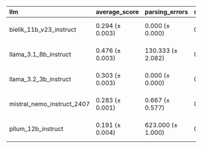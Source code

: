 | llm                        | average_score   | parsing_errors    | sprawa_frankowiczow   | apelacja        | data_wyroku     | typ_sadu        | instancja_sadu   | podstawa_prawna   | podstawa_prawna_podana   | rodzaj_roszczenia   | modyfikacje_powodztwa   | typ_modyfikacji   | status_kredytobiorcy   | wspoluczestnictwo_powodowe   | wspoluczestnictwo_pozwanego   | typ_wspoluczestnictwa   | strony_umowy    | wczesniejsze_skargi_do_rzecznika   | umowa_kredytowa   | klauzula_niedozwolona   | wpisana_do_rejestru_uokik   | waluta_splaty   | aneks_do_umowy   | data_aneksu     | przedmiot_aneksu   | status_splaty_kredytu   | rozstrzygniecie_sadu   | typ_rozstrzygniecia   | sesja_sadowa    | dowody          | oswiadczenie_niewaznosci   | odwolanie_do_sn   | odwolanie_do_tsue   | teoria_prawna   | zarzut_zatrzymania   | zarzut_potracenia   | odsetki_ustawowe   | data_rozpoczecia_odsetek   | koszty_postepowania   | beneficjent_kosztow   | zabezpieczenie_udzielone   | rodzaj_zabezpieczenia   | zabezpieczenie_pierwsza_instancja   | czas_trwania_sprawy   | wynik_sprawy    | szczegoly_wyniku_sprawy   |
|:---------------------------|:----------------|:------------------|:----------------------|:----------------|:----------------|:----------------|:-----------------|:------------------|:-------------------------|:--------------------|:------------------------|:------------------|:-----------------------|:-----------------------------|:------------------------------|:------------------------|:----------------|:-----------------------------------|:------------------|:------------------------|:----------------------------|:----------------|:-----------------|:----------------|:-------------------|:------------------------|:-----------------------|:----------------------|:----------------|:----------------|:---------------------------|:------------------|:--------------------|:----------------|:---------------------|:--------------------|:-------------------|:---------------------------|:----------------------|:----------------------|:---------------------------|:------------------------|:------------------------------------|:----------------------|:----------------|:--------------------------|
| bielik_11b_v23_instruct    | 0.294 (± 0.003) | 0.000 (± 0.000)   | 0.923 (± 0.004)       | 0.205 (± 0.009) | 0.592 (± 0.005) | 0.663 (± 0.007) | 0.876 (± 0.008)  | 0.006 (± 0.002)   | 0.779 (± 0.009)          | 0.599 (± 0.005)     | 0.725 (± 0.002)         | 0.136 (± 0.006)   | 0.837 (± 0.003)        | 0.458 (± 0.009)              | 0.569 (± 0.005)               | 0.128 (± 0.003)         | 0.581 (± 0.003) | 0.156 (± 0.004)                    | 0.402 (± 0.002)   | 0.564 (± 0.002)         | 0.238 (± 0.002)             | 0.470 (± 0.007) | 0.501 (± 0.008)  | 0.229 (± 0.006) | 0.215 (± 0.004)    | 0.304 (± 0.005)         | 0.031 (± 0.003)        | 0.321 (± 0.009)       | 0.327 (± 0.010) | 0.059 (± 0.001) | 0.072 (± 0.003)            | 0.051 (± 0.005)   | 0.057 (± 0.006)     | 0.073 (± 0.009) | 0.066 (± 0.004)      | 0.061 (± 0.004)     | 0.064 (± 0.006)    | 0.071 (± 0.005)            | 0.065 (± 0.005)       | 0.044 (± 0.001)       | 0.048 (± 0.003)            | 0.092 (± 0.009)         | 0.093 (± 0.010)                     | 0.094 (± 0.009)       | 0.050 (± 0.004) | 0.046 (± 0.003)           |
| llama_3.1_8b_instruct      | 0.476 (± 0.003) | 130.333 (± 2.082) | 0.843 (± 0.004)       | 0.016 (± 0.002) | 0.979 (± 0.006) | 0.742 (± 0.003) | 0.917 (± 0.007)  | 0.016 (± 0.001)   | 0.601 (± 0.009)          | 0.783 (± 0.009)     | 0.480 (± 0.006)         | 0.193 (± 0.005)   | 0.898 (± 0.004)        | 0.454 (± 0.005)              | 0.858 (± 0.006)               | 0.204 (± 0.017)         | 0.940 (± 0.006) | 0.111 (± 0.002)                    | 0.643 (± 0.003)   | 0.889 (± 0.006)         | 0.274 (± 0.001)             | 0.709 (± 0.007) | 0.849 (± 0.002)  | 0.642 (± 0.015) | 0.515 (± 0.005)    | 0.276 (± 0.024)         | 0.008 (± 0.004)        | 0.481 (± 0.014)       | 0.967 (± 0.004) | 0.379 (± 0.005) | 0.463 (± 0.015)            | 0.115 (± 0.004)   | 0.217 (± 0.002)     | 0.467 (± 0.002) | 0.278 (± 0.009)      | 0.194 (± 0.004)     | 0.731 (± 0.005)    | 0.445 (± 0.004)            | 0.880 (± 0.005)       | 0.300 (± 0.014)       | 0.085 (± 0.004)            | 0.253 (± 0.023)         | 0.057 (± 0.002)                     | 0.073 (± 0.007)       | 0.719 (± 0.009) | 0.021 (± 0.002)           |
| llama_3.2_3b_instruct      | 0.303 (± 0.003) | 0.000 (± 0.000)   | 0.445 (± 0.007)       | 0.375 (± 0.002) | 0.575 (± 0.009) | 0.362 (± 0.001) | 0.322 (± 0.011)  | 0.010 (± 0.002)   | 0.329 (± 0.009)          | 0.253 (± 0.007)     | 0.339 (± 0.017)         | 0.150 (± 0.009)   | 0.668 (± 0.007)        | 0.412 (± 0.007)              | 0.620 (± 0.007)               | 0.368 (± 0.001)         | 0.593 (± 0.009) | 0.266 (± 0.004)                    | 0.352 (± 0.006)   | 0.353 (± 0.008)         | 0.270 (± 0.004)             | 0.294 (± 0.003) | 0.327 (± 0.006)  | 0.269 (± 0.009) | 0.239 (± 0.014)    | 0.315 (± 0.008)         | 0.159 (± 0.007)        | 0.195 (± 0.012)       | 0.367 (± 0.006) | 0.216 (± 0.003) | 0.262 (± 0.011)            | 0.213 (± 0.008)   | 0.232 (± 0.005)     | 0.283 (± 0.004) | 0.217 (± 0.004)      | 0.204 (± 0.007)     | 0.282 (± 0.008)    | 0.261 (± 0.005)            | 0.309 (± 0.008)       | 0.207 (± 0.003)       | 0.189 (± 0.005)            | 0.286 (± 0.005)         | 0.227 (± 0.005)                     | 0.242 (± 0.005)       | 0.268 (± 0.011) | 0.186 (± 0.008)           |
| mistral_nemo_instruct_2407 | 0.283 (± 0.001) | 0.667 (± 0.577)   | 0.755 (± 0.004)       | 0.097 (± 0.004) | 0.603 (± 0.003) | 0.598 (± 0.009) | 0.471 (± 0.001)  | 0.015 (± 0.000)   | 0.576 (± 0.005)          | 0.409 (± 0.007)     | 0.320 (± 0.009)         | 0.160 (± 0.004)   | 0.625 (± 0.011)        | 0.293 (± 0.006)              | 0.516 (± 0.006)               | 0.195 (± 0.008)         | 0.382 (± 0.003) | 0.089 (± 0.002)                    | 0.402 (± 0.007)   | 0.518 (± 0.007)         | 0.169 (± 0.009)             | 0.523 (± 0.002) | 0.350 (± 0.005)  | 0.138 (± 0.011) | 0.148 (± 0.005)    | 0.151 (± 0.007)         | 0.006 (± 0.002)        | 0.095 (± 0.001)       | 0.377 (± 0.006) | 0.257 (± 0.001) | 0.263 (± 0.000)            | 0.074 (± 0.005)   | 0.181 (± 0.008)     | 0.121 (± 0.007) | 0.353 (± 0.008)      | 0.334 (± 0.002)     | 0.449 (± 0.010)    | 0.236 (± 0.008)            | 0.465 (± 0.010)       | 0.103 (± 0.006)       | 0.060 (± 0.006)            | 0.084 (± 0.008)         | 0.062 (± 0.002)                     | 0.081 (± 0.002)       | 0.343 (± 0.007) | 0.009 (± 0.002)           |
| pllum_12b_instruct         | 0.191 (± 0.004) | 623.000 (± 1.000) | 0.427 (± 0.016)       | 0.027 (± 0.018) | 0.434 (± 0.038) | 0.519 (± 0.024) | 0.534 (± 0.034)  | 0.000 (± 0.000)   | 0.341 (± 0.020)          | 0.271 (± 0.009)     | 0.434 (± 0.015)         | 0.089 (± 0.014)   | 0.410 (± 0.026)        | 0.380 (± 0.030)              | 0.488 (± 0.012)               | 0.124 (± 0.014)         | 0.069 (± 0.046) | 0.023 (± 0.001)                    | 0.085 (± 0.014)   | 0.155 (± 0.011)         | 0.047 (± 0.001)             | 0.202 (± 0.014) | 0.225 (± 0.015)  | 0.054 (± 0.012) | 0.031 (± 0.013)    | 0.085 (± 0.015)         | 0.000 (± 0.000)        | 0.287 (± 0.031)       | 0.434 (± 0.019) | 0.044 (± 0.018) | 0.109 (± 0.016)            | 0.163 (± 0.004)   | 0.256 (± 0.006)     | 0.008 (± 0.013) | 0.264 (± 0.019)      | 0.264 (± 0.019)     | 0.217 (± 0.014)    | 0.070 (± 0.024)            | 0.272 (± 0.019)       | 0.078 (± 0.014)       | 0.170 (± 0.031)            | 0.008 (± 0.013)         | 0.054 (± 0.013)                     | 0.008 (± 0.013)       | 0.225 (± 0.009) | 0.000 (± 0.000)           |